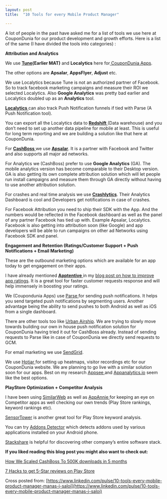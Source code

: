 ```yaml
---
layout: post
title:  "10 Tools for every Mobile Product Manager"

---
```



A lot of people in the past have asked me for a list of tools we use here at CouponDunia for our product development and growth efforts. Here is a list of the same (I have divided the tools into categories) :

**Attribution and Analytics**

We use **[Tune](http://www.tune.com/)(Earlier MAT)** and **Localytics** here for[ CouponDunia Apps](https://play.google.com/store/apps/details?id=in.coupondunia.androidapp&hl=en).

The other options are **Apsalar**, **AppsFlyer**, **Adjust** etc.

We use Localytics because Tune is not an authorized partner of Facebook. So to track facebook marketing campaigns and measure their ROI we selected Localytics. Also **Google Analytics** was pretty bad earlier and Localytics doubled up as an **Analytics** tool.

[**Localytics** ](http://www.localytics.com/welcome/)can also track Push Notification funnels if tied with Parse (A Push Notification tool).

You can export all the Localytics data to [**Redshift** ](https://aws.amazon.com/redshift/getting-started/)(Data warehouse) and you don’t need to set up another data pipeline for mobile at least. This is useful for long term reporting and we are building a solution like that here at CouponDunia.

For [**CashBoss** ](https://play.google.com/store/apps/details?id=in.coupondunia.cashboss&hl=en)we use **[Apsalar](https://apsalar.com/)**. It is a partner with Facebook and Twitter and also supports all major ad networks.

For Analytics we (CashBoss) prefer to use **Google Analytics** (GA). The mobile analytics version has become comparable to their Desktop version. GA is also getting its own complete attribution solution which will let people run install campaigns and measure them through GA directly without having to use another attribution solution.

For crashes and real time analysis we use **[Crashlytics](https://try.crashlytics.com/)**. Their Analytics Dashboard is cool and Developers get notifications in case of crashes.

For Facebook Attribution you need to ship their SDK with the App. And the numbers would be reflected in the Facebook dashboard as well as the panel of any partner Facebook has tied up with. Example Apsalar, Localytics. Facebook is also getting into attribution soon (like Google) and app developers will be able to run campaigns on other ad Networks using Facebook SDK and panel.

**Engagement and Retention (Ratings/Customer Support + Push Notifications + Email Marketing)**

These are the outbound marketing options which are available for an app today to get engagement on their apps.

I have already mentioned [**Apptentive** ](http://www.apptentive.com/)in my [blog post on how to improve app ratings](https://www.linkedin.com/pulse/your-definitive-guide-5-star-app-ratings-manas-j-saloi). It is a great tool for faster customer requests response and will help immensely in boosting your ratings.

We (Coupondunia Apps) use [Parse ](https://www.parse.com/)for sending push notifications. It helps you send targeted push notifications by segmenting users. Another advantage being the ability to send pushes to both Android as well as iOS from a single dashboard.

There are other tools too like [Urban Airship](https://www.urbanairship.com/). We are trying to slowly move towards building our own in house push notification solution for CouponDunia having tried it out for CashBoss already. Instead of sending requests to Parse like in case of CouponDunia we directly send requests to GCM.

For email marketing we use [SendGrid](https://sendgrid.com/).

We use [Hotjar ](https://www.hotjar.com/)for setting up heatmaps, visitor recordings etc for our CouponDunia website. We are planning to go live with a similar solution soon for our apps. Best on my research [Appsee ](https://www.appsee.com/)and [Appanalytics.io](https://appanalytics.io/) seem like the best options.

**PlayStore Optimization + Competitor Analysis**

I have been using [SimilarWeb](http://www.similarweb.com/) as well as [AppAnnie ](https://www.appannie.com/)for keeping an eye on Competitor apps as well checking our own trends (Play Store rankings, keyword rankings etc).

[SensorTower](https://sensortower.com/) is another great tool for Play Store keyword analysis.

You can try [Addons Detector](https://play.google.com/store/apps/details?id=com.denper.addonsdetector&hl=en) which detects addons used by various applications installed on your Android phone.

[Stackshare](http://stackshare.io/) is helpful for discovering other company’s entire software stack.

**If you liked reading this blog post you might also want to check out:**

[How We Scaled CashBoss To 500K downloads in 5 months](https://www.linkedin.com/pulse/how-we-scaled-cashboss-500k-downloads-5-months-manas-j-saloi)

[7 Hacks to get 5-Star reviews on Play Store](https://www.linkedin.com/pulse/your-definitive-guide-5-star-app-ratings-manas-j-saloi)

Cross posted from: [https://www.linkedin.com/pulse/10-tools-every-mobile-product-manager-manas-j-saloi](https://www.linkedin.com/pulse/10-tools-every-mobile-product-manager-manas-j-saloi)
